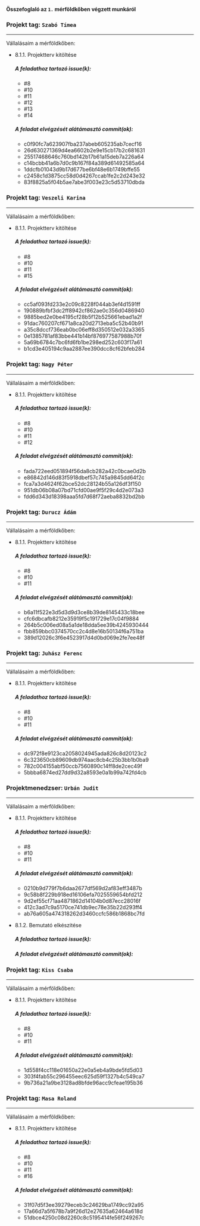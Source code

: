 **Összefoglaló az `1.` mérföldkőben végzett munkáról**



### Projekt tag: `Szabó Tímea`

___

Vállalásaim a mérföldkőben:

- 8.1.1. Projektterv kitöltése

    ##### A feladathoz tartozó issue(k):

     - #8
     - #10
     - #11
     - #12
     - #13
     - #14

    ##### A feladat elvégzését alátámasztó commit(ok):

     - c0f90fc7a623907fba237abeb605235ab7cecf16
     - 26d630271369d4ea6602b2e9e15cb17b2c681631
     - 25517468646c760bd142b17b61a15deb7a226a64   
     - c14bcbb41a6b7d0c9b167f84a389d61492585a64
     - 1ddcfb01043d9b17d677be6bf48e6b1749bffe55
     - c2458c1d3875cc58d0d4267ccab1fe2c2d243e32
     - 83f8825a5f04b5ae7abe3f003e23c5d53710dbda


### Projekt tag: `Veszeli Karina`

___

Vállalásaim a mérföldkőben:


- 8.1.1. Projektterv kitöltése

    ##### A feladathoz tartozó issue(k):

     - #8
     - #10
     - #11
     - #15

    ##### A feladat elvégzését alátámasztó commit(ok):

     - cc5af093fd233e2c09c8228f044ab3ef4d1591ff
     - 190889bfbf3dc2ff8942cf862ae0c356d0486940
     - 9885bed2e0be4195cf28b5f12b525661ebad1a2f
     - 91dac760207cf671a8ca20d2713eba5c52b40b91
     - a35c8dccf736eab0bc06eff8d350512e032a3365
     - 0e1385781af83bbe441b14bf876977587988b70f
     - 5a69b6784c7bc6fd6fb1be298ed252c603f17a61
     - b1cd3e405194c9aa2887ee390dcc8cf62bfeb284


### Projekt tag: `Nagy Péter`

___

Vállalásaim a mérföldkőben:


- 8.1.1. Projektterv kitöltése

    ##### A feladathoz tartozó issue(k):

     - #8
     - #10
     - #11
     - #12


    ##### A feladat elvégzését alátámasztó commit(ok):

     - fada722eed051894f56da8cb282a42c0bcae0d2b
     - e86842d146d83f5918dbef57c745a9845dd64f2c
     - fca7a3d4624f62bce52dc28124b55a126df3f150
     - 951db06b08a07bd71cfd00ae9f5f29c4d2e073a3
     - fdd6d343d18398aaa5fd7d68f72aeba8832bd2bb



### Projekt tag: `Durucz Ádám`

___

Vállalásaim a mérföldkőben:


- 8.1.1. Projektterv kitöltése

    ##### A feladathoz tartozó issue(k):

     - #8
     - #10
     - #11


    ##### A feladat elvégzését alátámasztó commit(ok):

     - b6a11f522e3d5d3d9d3ce8b39de8145433c18bee
     - cfc6dbcafb8212e35919f5c191729e17c04f9884
     - 264b5c006ed08a5a1de18dda5ee39b4245930444
     - fbb859bbc0374570cc2c4d8e16b50134f6a751ba
     - 389d12026c3f6e4523917d4d0bd069e2fe7ee48f

### Projekt tag: `Juhász Ferenc`

___

Vállalásaim a mérföldkőben:


- 8.1.1. Projektterv kitöltése

    ##### A feladathoz tartozó issue(k):

     - #8
     - #10
     - #11


    ##### A feladat elvégzését alátámasztó commit(ok):

     - dc972f8e9123ca2058024945ada826c8d20123c2
     - 6c323650cb89609db974aac8cb4c25b3bb1b0ba9
     - 782c004155abf50ccb7560890c14ff8de2cec49f
     - 5bbba6874ed27dd9d32a8593e0a1b99a742fd4cb




### Projektmenedzser: `Urbán Judit`

___

Vállalásaim a mérföldkőben:

    
- 8.1.1. Projektterv kitöltése

    ##### A feladathoz tartozó issue(k):

     - #8
     - #10
     - #11


    ##### A feladat elvégzését alátámasztó commit(ok):

     - 0210b9d779f7b6daa2677df569d2af83eff3487b
     - 9c58b8f229b918ed16106efa7025559654bfd212
     - 9d2ef55cf71aa4871862d14104b0d87ecc28016f
     - 412c3ad7c9a5170ce741db9ec78e35b22d293ff4
     - ab76a605a474318262d3460ccfc586b1868bc7fd


- 8.1.2. Bemutató elkészitése

    ##### A feladathoz tartozó issue(k):



    ##### A feladat elvégzését alátámasztó commit(ok):


### Projekt tag: `Kiss Csaba`

___
    

Vállalásaim a mérföldkőben:


- 8.1.1. Projektterv kitöltése

    ##### A feladathoz tartozó issue(k):

     - #8
     - #10
     - #11


    ##### A feladat elvégzését alátámasztó commit(ok):

     - 1d558f4cc118e01650a22e0a5eb4a9bde5fd5d03
     - 303f4fab55c296455eec625d59f1327b4c549ca7
     - 9b736a21a9be3128ad8bfde96acc9cfeae195b36


### Projekt tag: `Masa Roland`

___
    

Vállalásaim a mérföldkőben:


- 8.1.1. Projektterv kitöltése

    ##### A feladathoz tartozó issue(k):

     - #8
     - #10
     - #11
     - #16


    ##### A feladat elvégzését alátámasztó commit(ok):

     - 31f07d5f3ee39279eceb3c24629ba1749cc92a95
     - 17a66d7a5f678b7a9f26d12e27635a62464a618d
     - 51dbce4250c08d2260c8c5195414fe56f249267c

